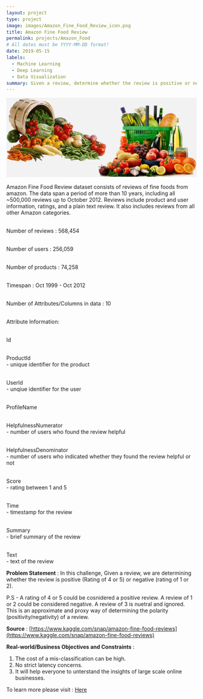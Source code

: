 ```yaml
---
layout: project
type: project
image: images/Amazon_Fine_Food_Review_icon.png
title: Amazon Fine Food Review
permalink: projects/Amazon_Food
# All dates must be YYYY-MM-DD format!
date: 2019-05-15
labels:
  - Machine Learning
  - Deep Learning
  - Data Visualization
summary: Given a review, determine whether the review is positive or negative.
---
```


<img class="ui image" src="../images/Amazon_Fine_Food_Review_Banner.png">

Amazon Fine Food Review dataset consists of reviews of fine foods from amazon. The data span a period of more than 10 years, including all ~500,000 reviews up to October 2012. Reviews include product and user information, ratings, and a plain text review. It also includes reviews from all other Amazon categories.

<br>Number of reviews : 568,454

<br>Number of users : 256,059

<br>Number of products : 74,258

<br>Timespan : Oct 1999 - Oct 2012

<br>Number of Attributes/Columns in data : 10 

<br>Attribute Information:

<br>Id</br>

<br>ProductId</br> - unique identifier for the product

<br>UserId</br> - unqiue identifier for the user

<br>ProfileName</br>

<br>HelpfulnessNumerator</br> - number of users who found the review helpful

<br>HelpfulnessDenominator</br> - number of users who indicated whether they found the review helpful or not

<br>Score</br> - rating between 1 and 5

<br>Time</br> - timestamp for the review

<br>Summary</br> - brief summary of the review

<br>Text</br> - text of the review

<b>Problem Statement</b> : In this challenge, Given a review, we are determining whether the review is positive (Rating of 4 or 5) or negative (rating of 1 or 2).

P.S - A rating of 4 or 5 could be cosnidered a positive review. A review of 1 or 2 could be considered negative. A review of 3 is nuetral and ignored. This is an approximate and proxy way of determining the polarity (positivity/negativity) of a review.

<b>Source</b> : [https://www.kaggle.com/snap/amazon-fine-food-reviews](https://www.kaggle.com/snap/amazon-fine-food-reviews)

<b>Real-world/Business Objectives and Constraints</b> : 
1. The cost of a mis-classification can be high.
2. No strict latency concerns.
3. It will help everyone to unterstand the insights of large scale online businesses.

To learn more please visit : [Here](https://github.com/Souravban/Zomato-Restaurant-Analysis)

